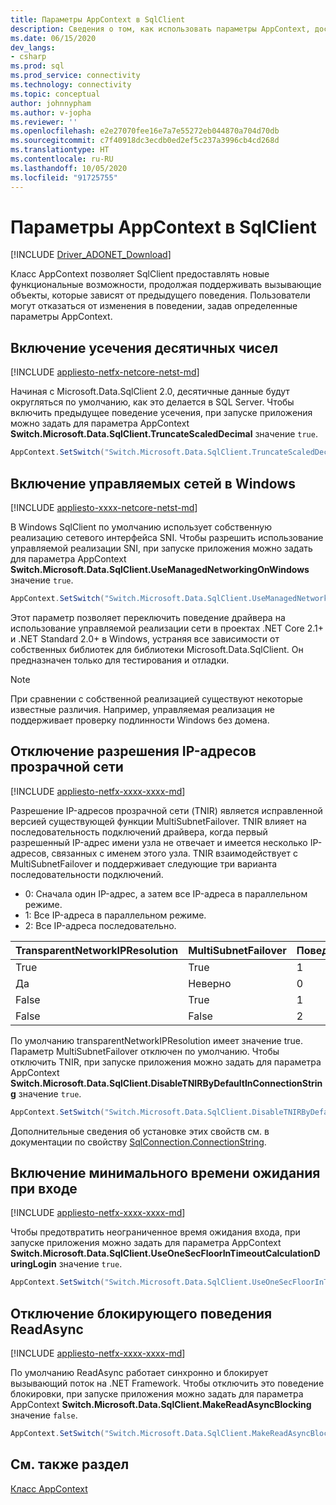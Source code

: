 ```yaml
---
title: Параметры AppContext в SqlClient
description: Сведения о том, как использовать параметры AppContext, доступные в SqlClient.
ms.date: 06/15/2020
dev_langs:
- csharp
ms.prod: sql
ms.prod_service: connectivity
ms.technology: connectivity
ms.topic: conceptual
author: johnnypham
ms.author: v-jopha
ms.reviewer: ''
ms.openlocfilehash: e2e27070fee16e7a7e55272eb044870a704d70db
ms.sourcegitcommit: c7f40918dc3ecdb0ed2ef5c237a3996cb4cd268d
ms.translationtype: HT
ms.contentlocale: ru-RU
ms.lasthandoff: 10/05/2020
ms.locfileid: "91725755"
---
```

# <a name="appcontext-switches-in-sqlclient"></a>Параметры AppContext в SqlClient

[!INCLUDE [Driver_ADONET_Download](../../includes/driver_adonet_download.md)]

Класс AppContext позволяет SqlClient предоставлять новые функциональные возможности, продолжая поддерживать вызывающие объекты, которые зависят от предыдущего поведения. Пользователи могут отказаться от изменения в поведении, задав определенные параметры AppContext.

## <a name="enabling-decimal-truncation-behavior"></a>Включение усечения десятичных чисел

[!INCLUDE [appliesto-netfx-netcore-netst-md](../../includes/appliesto-netfx-netcore-netst-md.md)]

Начиная с Microsoft.Data.SqlClient 2.0, десятичные данные будут округляться по умолчанию, как это делается в SQL Server. Чтобы включить предыдущее поведение усечения, при запуске приложения можно задать для параметра AppContext **Switch.Microsoft.Data.SqlClient.TruncateScaledDecimal** значение `true`.

```csharp
AppContext.SetSwitch("Switch.Microsoft.Data.SqlClient.TruncateScaledDecimal", true);
```

## <a name="enabling-managed-networking-on-windows"></a>Включение управляемых сетей в Windows

[!INCLUDE [appliesto-xxxx-netcore-netst-md](../../includes/appliesto-xxxx-netcore-netst-md.md)]

В Windows SqlClient по умолчанию использует собственную реализацию сетевого интерфейса SNI. Чтобы разрешить использование управляемой реализации SNI, при запуске приложения можно задать для параметра AppContext **Switch.Microsoft.Data.SqlClient.UseManagedNetworkingOnWindows** значение `true`.

```csharp
AppContext.SetSwitch("Switch.Microsoft.Data.SqlClient.UseManagedNetworkingOnWindows", true);
```

Этот параметр позволяет переключить поведение драйвера на использование управляемой реализации сети в проектах .NET Core 2.1+ и .NET Standard 2.0+ в Windows, устраняя все зависимости от собственных библиотек для библиотеки Microsoft.Data.SqlClient. Он предназначен только для тестирования и отладки.

> [!NOTE]
> При сравнении с собственной реализацией существуют некоторые известные различия. Например, управляемая реализация не поддерживает проверку подлинности Windows без домена.

## <a name="disabling-transparent-network-ip-resolution"></a>Отключение разрешения IP-адресов прозрачной сети

[!INCLUDE [appliesto-netfx-xxxx-xxxx-md](../../includes/appliesto-netfx-xxxx-xxxx-md.md)]

Разрешение IP-адресов прозрачной сети (TNIR) является исправленной версией существующей функции MultiSubnetFailover. TNIR влияет на последовательность подключений драйвера, когда первый разрешенный IP-адрес имени узла не отвечает и имеется несколько IP-адресов, связанных с именем этого узла. TNIR взаимодействует с MultiSubnetFailover и поддерживает следующие три варианта последовательности подключений.<br />
* 0: Сначала один IP-адрес, а затем все IP-адреса в параллельном режиме.
* 1: Все IP-адреса в параллельном режиме.
* 2: Все IP-адреса последовательно.

|TransparentNetworkIPResolution|MultiSubnetFailover|Поведение|
|--------|--------|--------|
|True|True|1|
|Да|Неверно|0|
|False|True|1|
|False|False|2|

По умолчанию transparentNetworkIPResolution имеет значение true. Параметр MultiSubnetFailover отключен по умолчанию. Чтобы отключить TNIR, при запуске приложения можно задать для параметра AppContext **Switch.Microsoft.Data.SqlClient.DisableTNIRByDefaultInConnectionString** значение `true`.

```csharp
AppContext.SetSwitch("Switch.Microsoft.Data.SqlClient.DisableTNIRByDefaultInConnectionString", true);
```

Дополнительные сведения об установке этих свойств см. в документации по свойству [SqlConnection.ConnectionString](/dotnet/api/microsoft.data.sqlclient.sqlconnection.connectionstring). 

## <a name="enable-a-minimum-timeout-during-login"></a>Включение минимального времени ожидания при входе

[!INCLUDE [appliesto-netfx-xxxx-xxxx-md](../../includes/appliesto-netfx-xxxx-xxxx-md.md)]

Чтобы предотвратить неограниченное время ожидания входа, при запуске приложения можно задать для параметра AppContext **Switch.Microsoft.Data.SqlClient.UseOneSecFloorInTimeoutCalculationDuringLogin** значение `true`.

```csharp
AppContext.SetSwitch("Switch.Microsoft.Data.SqlClient.UseOneSecFloorInTimeoutCalculationDuringLogin", false);
```

## <a name="disable-blocking-behavior-of-readasync"></a>Отключение блокирующего поведения ReadAsync

[!INCLUDE [appliesto-netfx-xxxx-xxxx-md](../../includes/appliesto-netfx-xxxx-xxxx-md.md)]

По умолчанию ReadAsync работает синхронно и блокирует вызывающий поток на .NET Framework. Чтобы отключить это поведение блокировки, при запуске приложения можно задать для параметра AppContext **Switch.Microsoft.Data.SqlClient.MakeReadAsyncBlocking** значение `false`.

```csharp
AppContext.SetSwitch("Switch.Microsoft.Data.SqlClient.MakeReadAsyncBlocking", false);
```

## <a name="see-also"></a>См. также раздел

[Класс AppContext](/dotnet/api/system.appcontext?view=netcore-3.1)
